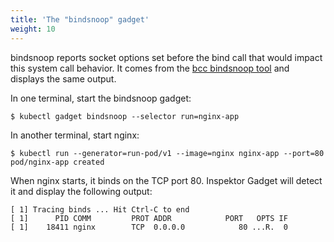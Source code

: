 ```yaml
---
title: 'The "bindsnoop" gadget'
weight: 10
---
```


bindsnoop reports socket options set before the bind call that would impact
this system call behavior. It comes from the [bcc bindsnoop
tool](https://github.com/iovisor/bcc/blob/master/tools/bindsnoop_example.txt)
and displays the same output.

In one terminal, start the bindsnoop gadget:
```
$ kubectl gadget bindsnoop --selector run=nginx-app
```

In another terminal, start nginx:
```
$ kubectl run --generator=run-pod/v1 --image=nginx nginx-app --port=80
pod/nginx-app created
```

When nginx starts, it binds on the TCP port 80. Inspektor Gadget will detect it
and display the following output:

```
[ 1] Tracing binds ... Hit Ctrl-C to end
[ 1]      PID COMM         PROT ADDR            PORT   OPTS IF
[ 1]    18411 nginx        TCP  0.0.0.0            80 ...R.  0
```
